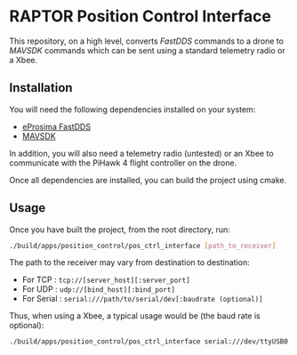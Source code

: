 # RAPTOR Position Control Interface

This repository, on a high level, converts *FastDDS* commands to a drone to *MAVSDK* commands which can be sent using a standard telemetry radio or a Xbee. 

## Installation

You will need the following dependencies installed on your system:
- [eProsima FastDDS](https://fast-dds.docs.eprosima.com/en/latest/installation/binaries/binaries_linux.html)
- [MAVSDK](https://mavsdk.mavlink.io/main/en/cpp/guide/installation.html)

In addition, you will also need a telemetry radio (untested) or an Xbee to communicate with the PiHawk 4 flight controller on the drone. 

Once all dependencies are installed, you can build the project using cmake.

## Usage

Once you have built the project, from the root directory, run: 

```bash
./build/apps/position_control/pos_ctrl_interface [path_to_receiver]
```

The path to the receiver may vary from destination to destination:
- For TCP : `tcp://[server_host][:server_port]`
- For UDP : `udp://[bind_host][:bind_port]`
- For Serial : `serial:///path/to/serial/dev[:baudrate (optional)]`

Thus, when using a Xbee, a typical usage would be (the baud rate is optional):
```bash
./build/apps/position_control/pos_ctrl_interface serial:///dev/ttyUSB0
```



      


